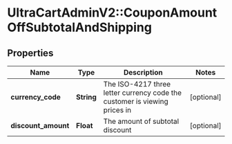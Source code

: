 # UltraCartAdminV2::CouponAmountOffSubtotalAndShipping

## Properties
Name | Type | Description | Notes
------------ | ------------- | ------------- | -------------
**currency_code** | **String** | The ISO-4217 three letter currency code the customer is viewing prices in | [optional] 
**discount_amount** | **Float** | The amount of subtotal discount | [optional] 


